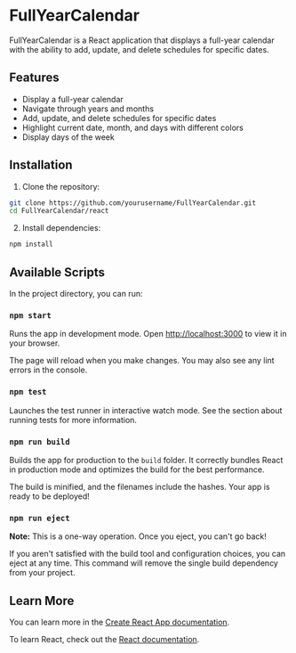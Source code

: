 # FullYearCalendar

FullYearCalendar is a React application that displays a full-year calendar with the ability to add, update, and delete schedules for specific dates.

## Features

- Display a full-year calendar
- Navigate through years and months
- Add, update, and delete schedules for specific dates
- Highlight current date, month, and days with different colors
- Display days of the week

## Installation

1. Clone the repository:

```sh
git clone https://github.com/yourusername/FullYearCalendar.git
cd FullYearCalendar/react
```

2. Install dependencies:

```sh
npm install
```

## Available Scripts

In the project directory, you can run:

### `npm start`

Runs the app in development mode. Open [http://localhost:3000](http://localhost:3000) to view it in your browser.

The page will reload when you make changes. You may also see any lint errors in the console.

### `npm test`

Launches the test runner in interactive watch mode. See the section about running tests for more information.

### `npm run build`

Builds the app for production to the `build` folder. It correctly bundles React in production mode and optimizes the build for the best performance.

The build is minified, and the filenames include the hashes. Your app is ready to be deployed!

### `npm run eject`

**Note:** This is a one-way operation. Once you eject, you can't go back!

If you aren't satisfied with the build tool and configuration choices, you can eject at any time. This command will remove the single build dependency from your project.

## Learn More

You can learn more in the [Create React App documentation](https://facebook.github.io/create-react-app/docs/getting-started).

To learn React, check out the [React documentation](https://reactjs.org/).
